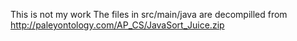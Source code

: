This is not my work
The files in src/main/java are decompilled from http://paleyontology.com/AP_CS/JavaSort_Juice.zip